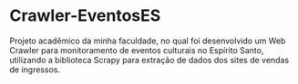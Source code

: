 # Crawler-EventosES
Projeto acadêmico da minha faculdade, no qual foi desenvolvido um Web Crawler para monitoramento de eventos culturais no Espírito Santo, utilizando a biblioteca Scrapy para extração de dados dos sites de vendas de ingressos.
